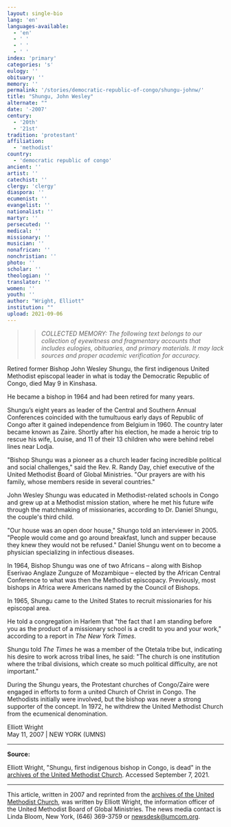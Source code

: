 ```yaml
---
layout: single-bio
lang: 'en'
languages-available:
  - 'en'
  - ' '
  - ' '
  - ' '
index: 'primary'
categories: 's'
eulogy: ''
obituary: ''
memory: ''
permalink: '/stories/democratic-republic-of-congo/shungu-johnw/'
title: "Shungu, John Wesley"
alternate: ""
date: '-2007'
century:
  - '20th'
  - '21st'
tradition: 'protestant'
affiliation:
  - 'methodist'
country:
  - 'democratic republic of congo'
ancient: ''
artist: ''
catechist: ''
clergy: 'clergy'
diaspora: ''
ecumenist: ''
evangelist: ''
nationalist: ''
martyr: ''
persecuted: ''
medical: ''
missionary: ''
musician: ''
nonafrican: ''
nonchristian: ''
photo: ''
scholar: ''
theologian: ''
translator: ''
women: ''
youth: ''
author: "Wright, Elliott"
institution: ""
upload: 2021-09-06
---
```

>>*COLLECTED MEMORY: The following text belongs to our collection of eyewitness and fragmentary accounts that includes eulogies, obituaries, and primary materials. It may lack sources and proper academic verification for accuracy.*

Retired former Bishop John Wesley Shungu, the first indigenous United Methodist episcopal leader in what is today the Democratic Republic of Congo, died May 9 in Kinshasa.

He became a bishop in 1964 and had been retired for many years.

Shungu’s eight years as leader of the Central and Southern Annual Conferences coincided with the tumultuous early days of Republic of Congo after it gained independence from Belgium in 1960. The country later became known as Zaire. Shortly after his election, he made a heroic trip to rescue his wife, Louise, and 11 of their 13 children who were behind rebel lines near Lodja.

"Bishop Shungu was a pioneer as a church leader facing incredible political and social challenges," said the Rev. R. Randy Day, chief executive of the United Methodist Board of Global Ministries. "Our prayers are with his family, whose members reside in several countries."

John Wesley Shungu was educated in Methodist-related schools in Congo and grew up at a Methodist mission station, where he met his future wife through the matchmaking of missionaries, according to Dr. Daniel Shungu, the couple's third child.

"Our house was an open door house," Shungo told an interviewer in 2005. "People would come and go around breakfast, lunch and supper because they knew they would not be refused." Daniel Shungu went on to become a physician specializing in infectious diseases.

In 1964, Bishop Shungu was one of two Africans – along with Bishop Eserivao Anglaze Zunguze of Mozambique – elected by the African Central Conference to what was then the Methodist episcopacy. Previously, most bishops in Africa were Americans named by the Council of Bishops.

In 1965, Shungu came to the United States to recruit missionaries for his episcopal area.

He told a congregation in Harlem that "the fact that I am standing before you as the product of a missionary school is a credit to you and your work," according to a report in *The New York Times*.

Shungu told *The Times* he was a member of the Otetala tribe but, indicating his desire to work across tribal lines, he said: "The church is one institution where the tribal divisions, which create so much political difficulty, are not important."

During the Shungu years, the Protestant churches of Congo/Zaire were engaged in efforts to form a united Church of Christ in Congo. The Methodists initially were involved, but the bishop was never a strong supporter of the concept. In 1972, he withdrew the United Methodist Church from the ecumenical denomination.

Elliott Wright   
May 11, 2007 | NEW YORK (UMNS)   

---

**Source:**

Elliott Wright, "Shungu, first indigenous bishop in Congo, is dead" in the [archives of the United Methodist Church](http://archives.gcah.org/bitstream/handle/10516/4179/article34.aspx.htm?sequence=2). Accessed September 7, 2021.

---

This article, written in 2007 and reprinted from the [archives of the United Methodist Church](http://archives.gcah.org/bitstream/handle/10516/4179/article34.aspx.htm?sequence=2), was written by Elliott Wright, the information officer of the United Methodist Board of Global Ministries. The news media contact is Linda Bloom, New York, (646) 369-3759 or newsdesk@umcom.org.
